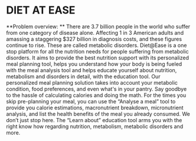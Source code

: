 # DIET AT EASE
**Problem overview: **
There are 3.7 billion people in the world who suffer from one category of disease alone. Affecting 1 in 3 American adults and amassing a staggering $327 billion in diagnosis costs, and these figures continue to rise. 
These are called metabolic disorders. 
Diet@Ease is a one stop platform for all the nutrition needs for people suffering from metabolic disorders.
It aims to provide the best nutrition support with its personalized meal planning tool, helps you understand how your body is being fueled with the meal analysis tool and helps educate yourself about nutrition, metabolism and disorders in detail, with the education tool.
Our personalized meal planning solution takes into account your metabolic condition, food preferences, and even what's in your pantry. Say goodbye to the hassle of calculating calories and doing the math.
For the times you skip pre-planning your meal, you can use the “Analyse a meal” tool to provide you calorie estimations, macronutrient breakdown, micronutrient analysis, and list the health benefits of the meal you already consumed. 
We don’t just stop here. The “Learn about” education tool arms you with the right know how regarding nutrition, metabolism, metabolic disorders and more.

